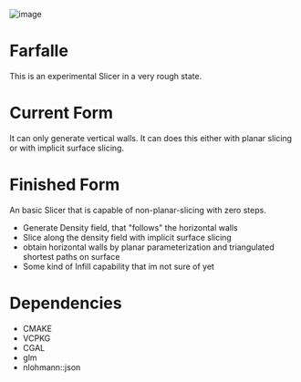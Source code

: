 ![image](https://github.com/Liech/FarfalleGCodeGen/assets/16963076/b692805e-53cc-418e-be39-0091a5623fb7)

# Farfalle

This is an experimental Slicer in a very rough state.

# Current Form

It can only generate vertical walls. It can does this either with planar slicing or with implicit surface slicing.

# Finished Form

An basic Slicer that is capable of non-planar-slicing with zero steps.

* Generate Density field, that "follows" the horizontal walls
* Slice along the density field with implicit surface slicing
* obtain horizontal walls by planar parameterization and triangulated shortest paths on surface
* Some kind of Infill capability that im not sure of yet

# Dependencies

* CMAKE
* VCPKG
* CGAL
* glm
* nlohmann::json
